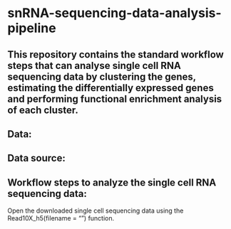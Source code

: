 # snRNA-sequencing-data-analysis-pipeline
## This repository contains the standard workflow steps that can analyse single cell RNA sequencing data by clustering the genes, estimating the differentially expressed genes and performing functional enrichment analysis of each cluster.  
## Data:
## Data source: 

## Workflow steps to analyze the single cell RNA sequencing data:
Open the downloaded single cell sequencing data using the Read10X_h5(filename = “”) function. 

